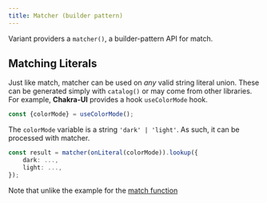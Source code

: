```yaml
---
title: Matcher (builder pattern)
---
```


Variant providers a `matcher()`, a builder-pattern API for match.


## Matching Literals

Just like match, matcher can be used on *any* valid string literal union. These can be generated simply with `catalog()` or may come from other libraries. For example, **Chakra-UI** provides a hook `useColorMode` hook.

```ts
const {colorMode} = useColorMode();
```

The `colorMode` variable is a string `'dark' | 'light'`. As such, it can be processed with matcher.

```ts
const result = matcher(onLiteral(colorMode)).lookup({
    dark: ...,
    light: ...,
});
```

Note that unlike the example for the [match function](book/match)